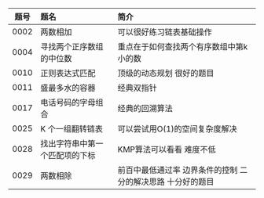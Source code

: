 
| 题号 | 题名 | 简介 |
| :-----:| :----- | :----- |
| 0002  | 两数相加  |可以很好练习链表基础操作 |
| 0004| 寻找两个正序数组的中位数 | 重点在于如何查找两个有序数组中第k小的数 |
| 0010  | 正则表达式匹配 | 顶级的动态规划 很好的题目 |
| 0011 | 盛最多水的容器 |经典双指针  |
| 0017 |  电话号码的字母组合 |  经典的回溯算法 |
| 0025 | K 个一组翻转链表 | 可以尝试用O(1)的空间复杂度解决 | 
| 0028 | 找出字符串中第一个匹配项的下标 | KMP算法可以看看 难度不低 | 
| 0029 | 两数相除| 前百中最低通过率 边界条件的控制 二分的解决思路 十分好的题目 | 